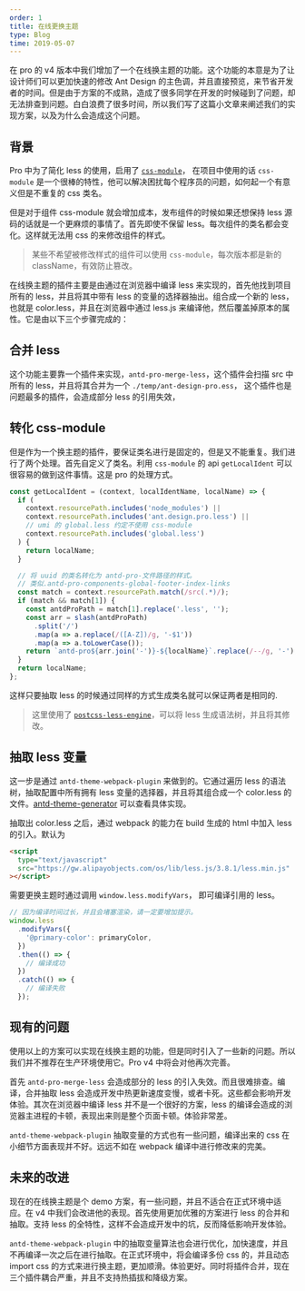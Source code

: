 ```yaml
---
order: 1
title: 在线更换主题
type: Blog
time: 2019-05-07
---
```


在 pro 的 v4 版本中我们增加了一个在线换主题的功能。这个功能的本意是为了让设计师们可以更加快速的修改 Ant Design 的主色调，并且直接预览，来节省开发者的时间。但是由于方案的不成熟，造成了很多同学在开发的时候碰到了问题，却无法排查到问题。白白浪费了很多时间，所以我们写了这篇小文章来阐述我们的实现方案，以及为什么会造成这个问题。

## 背景

Pro 中为了简化 less 的使用，启用了 [`css-module`](https://github.com/css-modules/css-modules)， 在项目中使用的话 `css-module` 是一个很棒的特性，他可以解决困扰每个程序员的问题，如何起一个有意义但是不重复的 css 类名。

但是对于组件 css-module 就会增加成本，发布组件的时候如果还想保持 less 源码的话就是一个更麻烦的事情了。首先即使不保留 less。每次组件的类名都会变化。这样就无法用 css 的来修改组件的样式。

> 某些不希望被修改样式的组件可以使用 `css-module`，每次版本都是新的 className，有效防止篡改。

在线换主题的插件主要是由通过在浏览器中编译 less 来实现的，首先他找到项目所有的 less，并且将其中带有 less 的变量的选择器抽出。组合成一个新的 less，也就是 color.less，并且在浏览器中通过 less.js 来编译他，然后覆盖掉原本的属性。它是由以下三个步骤完成的：

## 合并 less

这个功能主要靠一个插件来实现，`antd-pro-merge-less`，这个插件会扫描 src 中所有的 less，并且将其合并为一个 `./temp/ant-design-pro.ess`， 这个插件也是问题最多的插件，会造成部分 less 的引用失效，

## 转化 css-module

但是作为一个换主题的插件，要保证类名进行是固定的，但是又不能重复。我们进行了两个处理。首先自定义了类名。利用 `css-module` 的 api `getLocalIdent` 可以很容易的做到这件事情。这是 pro 的处理方式。

```js
const getLocalIdent = (context, localIdentName, localName) => {
  if (
    context.resourcePath.includes('node_modules') ||
    context.resourcePath.includes('ant.design.pro.less') ||
    // umi 的 global.less 约定不使用 css-module
    context.resourcePath.includes('global.less')
  ) {
    return localName;
  }

  // 将 uuid 的类名转化为 antd-pro-文件路径的样式。
  // 类似.antd-pro-components-global-footer-index-links
  const match = context.resourcePath.match(/src(.*)/);
  if (match && match[1]) {
    const antdProPath = match[1].replace('.less', '');
    const arr = slash(antdProPath)
      .split('/')
      .map(a => a.replace(/([A-Z])/g, '-$1'))
      .map(a => a.toLowerCase());
    return `antd-pro${arr.join('-')}-${localName}`.replace(/--/g, '-');
  }
  return localName;
};
```

这样只要抽取 less 的时候通过同样的方式生成类名就可以保证两者是相同的.

> 这里使用了 [`postcss-less-engine`](https://www.npmjs.com/package/postcss-less-engine)，可以将 less 生成语法树，并且将其修改。

## 抽取 less 变量

这一步是通过 `antd-theme-webpack-plugin` 来做到的。它通过遍历 less 的语法树，抽取配置中所有拥有 less 变量的选择器，并且将其组合成一个 color.less 的文件。[antd-theme-generator](git://github.com/mzohaibqc/antd-theme-generator) 可以查看具体实现。

抽取出 color.less 之后，通过 webpack 的能力在 build 生成的 html 中加入 less 的引入。默认为

```html
<script
  type="text/javascript"
  src="https://gw.alipayobjects.com/os/lib/less.js/3.8.1/less.min.js"
></script>
```

需要更换主题时通过调用 `window.less.modifyVars`， 即可编译引用的 less。

```js
// 因为编译时间过长，并且会堵塞渲染，请一定要增加提示。
window.less
  .modifyVars({
    '@primary-color': primaryColor,
  })
  .then(() => {
    // 编译成功
  })
  .catch(() => {
    // 编译失败
  });
```

## 现有的问题

使用以上的方案可以实现在线换主题的功能，但是同时引入了一些新的问题。所以我们并不推荐在生产环境使用它。Pro v4 中将会对他再次完善。

首先 `antd-pro-merge-less` 会造成部分的 less 的引入失效。而且很难排查。编译，合并抽取 less 会造成开发中热更新速度变慢，或者卡死。这些都会影响开发体验。其次在浏览器中编译 less 并不是一个很好的方案，less 的编译会造成的浏览器主进程的卡顿，表现出来则是整个页面卡顿。体验非常差。

`antd-theme-webpack-plugin` 抽取变量的方式也有一些问题，编译出来的 css 在小细节方面表现并不好。远远不如在 webpack 编译中进行修改来的完美。

## 未来的改进

现在的在线换主题是个 demo 方案，有一些问题，并且不适合在正式环境中适应。在 v4 中我们会改进他的表现。首先使用更加优雅的方案进行 less 的合并和抽取。支持 less 的全特性，这样不会造成开发中的坑，反而降低影响开发体验。

`antd-theme-webpack-plugin` 中的抽取变量算法也会进行优化，加快速度，并且不再编译一次之后在进行抽取。在正式环境中，将会编译多份 css 的，并且动态 import css 的方式来进行换主题，更加顺滑。体验更好。同时将插件合并，现在三个插件耦合严重，并且不支持热插拔和降级方案。
